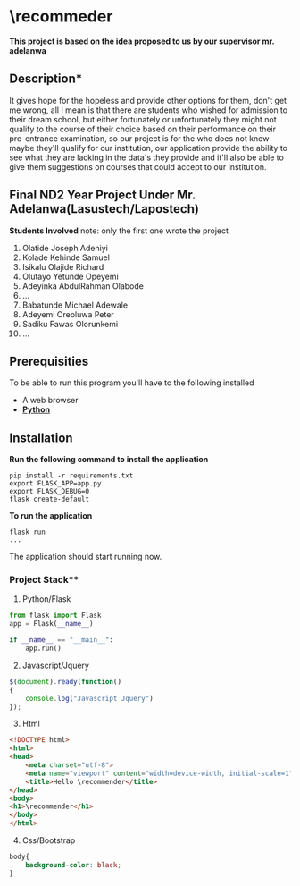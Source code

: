 # \\recommeder

**This project is based on the idea proposed to us by our supervisor mr. adelanwa**


## Description\*
It gives hope for the hopeless and provide other options for them, don't get me wrong, all I mean is that there are students who wished for admission to their dream school, but either fortunately or unfortunately they might not qualify to the course of their choice based on their performance on their pre-entrance examination, so our project is for the who does not know maybe they'll qualify for our institution, our application provide the ability to see what they are lacking in the data's they provide and it'll also be able to give them suggestions on courses that could accept to our institution.

## Final ND2 Year Project Under Mr. Adelanwa(Lasustech/Lapostech)
**Students Involved**
note: only the first one wrote the project
1. Olatide Joseph Adeniyi
2. Kolade Kehinde Samuel
3. Isikalu Olajide Richard
4. Olutayo Yetunde Opeyemi
5. Adeyinka AbdulRahman Olabode
6. ...
7. Babatunde Michael Adewale
8. Adeyemi Oreoluwa Peter
9. Sadiku Fawas Olorunkemi
10. ...
## Prerequisities
To be able to run this program you'll have to the following installed
- A web browser
- **[Python](https://www.python.org/ "Python website")**


## Installation
**Run the following command to install the application**
```text
pip install -r requirements.txt
export FLASK_APP=app.py
export FLASK_DEBUG=0
flask create-default
```
**To run the application**
```qterminal
flask run
...
```
The application should start running now.

### Project Stack**
1. Python/Flask
```python
from flask import Flask
app = Flask(__name__)

if __name__ == "__main__":
	app.run()
```
2. Javascript/Jquery
```js
$(document).ready(function()
{
	console.log("Javascript Jquery")
});
```
3. Html
```html
<!DOCTYPE html>
<html>
<head>
	<meta charset="utf-8">
	<meta name="viewport" content="width=device-width, initial-scale=1">
	<title>Hello \recommender</title>
</head>
<body>
<h1>\recommender</h1>
</body>
</html>
```
4. Css/Bootstrap
```css
body{
	background-color: black;
}
```